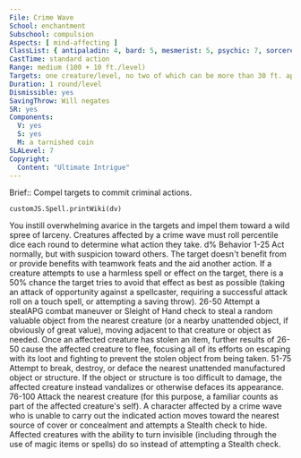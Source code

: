 ```yaml
---
File: Crime Wave
School: enchantment
Subschool: compulsion
Aspects: [ mind-affecting ]
ClassList: { antipaladin: 4, bard: 5, mesmerist: 5, psychic: 7, sorcerer: 7, wizard: 7 }
CastTime: standard action
Range: medium (100 + 10 ft./level)
Targets: one creature/level, no two of which can be more than 30 ft. apart
Duration: 1 round/level
Dismissible: yes
SavingThrow: Will negates
SR: yes
Components:
  V: yes
  S: yes
  M: a tarnished coin
SLALevel: 7
Copyright:
  Content: "Ultimate Intrigue"
---
```

Brief:: Compel targets to commit criminal actions.

```dataviewjs
customJS.Spell.printWiki(dv)
```

You instill overwhelming avarice in the targets and impel them toward a wild spree of larceny. Creatures affected by a crime wave must roll percentile dice each round to determine what action they take.  d% Behavior  1-25 Act normally, but with suspicion toward others. The target doesn't benefit from or provide benefits with teamwork feats and the aid another action. If a creature attempts to use a harmless spell or effect on the target, there is a 50% chance the target tries to avoid that effect as best as possible (taking an attack of opportunity against a spellcaster, requiring a successful attack roll on a touch spell, or attempting a saving throw).  26-50 Attempt a stealAPG combat maneuver or Sleight of Hand check to steal a random valuable object from the nearest creature (or a nearby unattended object, if obviously of great value), moving adjacent to that creature or object as needed. Once an affected creature has stolen an item, further results of 26-50 cause the affected creature to flee, focusing all of its efforts on escaping with its loot and fighting to prevent the stolen object from being taken.  51-75 Attempt to break, destroy, or deface the nearest unattended manufactured object or structure. If the object or structure is too difficult to damage, the affected creature instead vandalizes or otherwise defaces its appearance.  76-100 Attack the nearest creature (for this purpose, a familiar counts as part of the affected creature's self).  A character affected by a crime wave who is unable to carry out the indicated action moves toward the nearest source of cover or concealment and attempts a Stealth check to hide. Affected creatures with the ability to turn invisible (including through the use of magic items or spells) do so instead of attempting a Stealth check.
